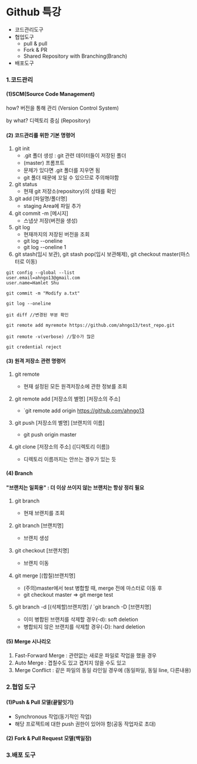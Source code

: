 #  Github 특강

- 코드관리도구
- 협업도구
  - pull & pull
  - Fork & PR
  - Shared Repository with Branching(Branch)
- 배포도구



### 1.코드관리

#### (1)SCM(Source Code Management)

how? 버전을 통해 관리 (Version Control System)

by what? 디렉토리 중심 (Repository)



#### (2) 코드관리를 위한 기본 명령어

1. git init
   - .git 폴더 생성 : git 관련 데이터들이 저장된 폴더
   - (master) 프롬프트
   - 문제가 있다면 .git 폴더를 지우면 됨
   - git 폴더 때문에 꼬일 수 있으므로 주의해야함
2. git status
   - 현재 git 저장소(repository)의 상태를 확인
3. git add [파일명/폴더명]
   - staging Area에 파일 추가
4. git commit -m [메시지]
   - 스냅샷 저장(버전을 생성)
5. git log
   - 현재까지의 저장된 버전을 조회
   - git log --oneline
   - git log --oneline 1
6. git stash(임시 보관), git stash pop(임시 보관해제), git checkout master(마스터로 이동)

~~~
git config --global --list
user.email=ahngo13@gmail.com
user.name=Hamlet Shu

git commit -m "Modify a.txt"

git log --oneline

git diff //변경된 부분 확인

git remote add myremote https://github.com/ahngo13/test_repo.git

git remote -v(verbose) //말수가 많은

git credential reject

~~~

#### (3) 원격 저장소 관련 명령어

1. git remote
   - 현재 설정된 모든 원격저장소에 관한 정보를 조회
2. git remote add [저장소의 별명] [저장소의 주소]
   - `git remote add origin https://github.com/ahngo13

3. git push [저장소의 별명] [브랜치의 이름]
   - git push origin master
4. git clone [저장소의 주소] ([디렉토리 이름])
   - 디렉토리 이름까지는 안쓰는 경우가 있는 듯

#### (4) Branch

#### "브랜치는 일회용" : 더 이상 쓰이지 않는 브랜치는 항상 정리 필요

1. git branch
   - 현재 브랜치를 조회
2. git branch [브랜치명]
   - 브랜치 생성

3. git checkout [브랜치명]
   - 브랜치 이동
4. git merge [(합칠)브랜치명]
   - (주의)master에서 test 병합할 때, merge 전에 마스터로 이동 후
   - git checkout master => git merge test
5. git branch -d [(삭제할)브랜치명] / `git branch -D [브랜치명]
   - 이미 병합된 브랜치를 삭제할 경우(-d): soft deletion
   - 병합되지 않은 브랜치를 삭제할 경우(-D): hard deletion

#### (5) Merge 시나리오

1. Fast-Forward Merge : 관련없는 새로운 파일로 작업을 했을 경우
2. Auto Merge : 겹칠수도 있고 겹치지 않을 수도 있고
3. Merge Conflict : 같은 파일의 동일 라인일 경우에 (동일파일, 동일 line, 다른내용)



### 2.협업 도구

#### (1)Push & Pull 모델(끝말잇기)

- Synchronous 작업(동기적인 작업)
- 해당 프로젝트에 대한 push 권한이 있어야 함(공동 작업자로 초대)

#### (2) Fork & Pull Request 모델(백일장)



### 3.배포 도구

